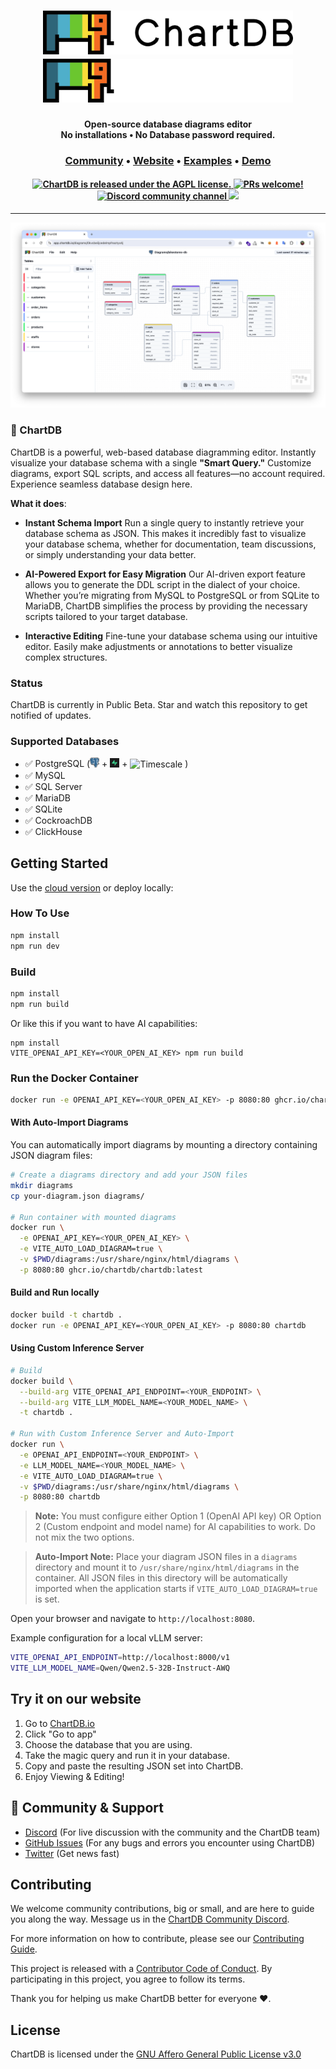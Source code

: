 <h1 align="center">
  <a href="https://chartdb.io#gh-light-mode-only">
    <img src="https://github.com/chartdb/chartdb/blob/main/src/assets/logo-light.png" width="400" height="70" alt="ChartDB">
  </a>
  <a href="https://chartdb.io##gh-dark-mode-only">
    <img src="https://github.com/chartdb/chartdb/blob/main/src/assets/logo-dark.png" width="400" height="70" alt="ChartDB">
  </a>
  <br>
</h1>

<p align="center">
  <b>Open-source database diagrams editor</b> <br />
  <b>No installations • No Database password required.</b> <br />
</p>

<h3 align="center">
  <a href="https://discord.gg/QeFwyWSKwC">Community</a>  &bull;
  <a href="https://www.chartdb.io?ref=github_readme">Website</a>  &bull;
  <a href="https://chartdb.io/templates?ref=github_readme">Examples</a>  &bull;
  <a href="https://app.chartdb.io?ref=github_readme">Demo</a>
</h3>

<h4 align="center">
  <a href="https://github.com/chartdb/chartdb?tab=AGPL-3.0-1-ov-file#readme">
    <img src="https://img.shields.io/github/license/chartdb/chartdb?color=blue" alt="ChartDB is released under the AGPL license." />
  </a>
  <a href="https://github.com/chartdb/chartdb/blob/main/CONTRIBUTING.md">
    <img src="https://img.shields.io/badge/PRs-Welcome-brightgreen" alt="PRs welcome!" />
  </a>
  <a href="https://discord.gg/QeFwyWSKwC">
    <img src="https://img.shields.io/discord/1277047413705670678?color=5865F2&label=Discord&logo=discord&logoColor=white" alt="Discord community channel" />
  </a>
  <a href="https://x.com/chartdb_io">
    <img src="https://img.shields.io/twitter/follow/ChartDB?style=social"/>
  </a>

</h4>

---

<p align="center">
  <img width='700px' src="./public/chartdb.png">
</p>

### 🎉 ChartDB

ChartDB is a powerful, web-based database diagramming editor.
Instantly visualize your database schema with a single **"Smart Query."** Customize diagrams, export SQL scripts, and access all features—no account required. Experience seamless database design here.

**What it does**:

-   **Instant Schema Import**
    Run a single query to instantly retrieve your database schema as JSON. This makes it incredibly fast to visualize your database schema, whether for documentation, team discussions, or simply understanding your data better.

-   **AI-Powered Export for Easy Migration**
    Our AI-driven export feature allows you to generate the DDL script in the dialect of your choice. Whether you’re migrating from MySQL to PostgreSQL or from SQLite to MariaDB, ChartDB simplifies the process by providing the necessary scripts tailored to your target database.
-   **Interactive Editing**
    Fine-tune your database schema using our intuitive editor. Easily make adjustments or annotations to better visualize complex structures.

### Status

ChartDB is currently in Public Beta. Star and watch this repository to get notified of updates.

### Supported Databases

-   ✅ PostgreSQL (<img src="./src/assets/postgresql_logo_2.png" width="15"/> + <img src="./src/assets/supabase.png" alt="Supabase" width="15"/> + <img src="./src/assets/timescale.png" alt="Timescale" width="15"/> )
-   ✅ MySQL
-   ✅ SQL Server
-   ✅ MariaDB
-   ✅ SQLite
-   ✅ CockroachDB
-   ✅ ClickHouse

## Getting Started

Use the [cloud version](https://app.chartdb.io?ref=github_readme_2) or deploy locally:

### How To Use

```bash
npm install
npm run dev
```

### Build

```bash
npm install
npm run build
```

Or like this if you want to have AI capabilities:

```
npm install
VITE_OPENAI_API_KEY=<YOUR_OPEN_AI_KEY> npm run build
```

### Run the Docker Container
```bash
docker run -e OPENAI_API_KEY=<YOUR_OPEN_AI_KEY> -p 8080:80 ghcr.io/chartdb/chartdb:latest
```

#### With Auto-Import Diagrams
You can automatically import diagrams by mounting a directory containing JSON diagram files:
```bash
# Create a diagrams directory and add your JSON files
mkdir diagrams
cp your-diagram.json diagrams/

# Run container with mounted diagrams
docker run \
  -e OPENAI_API_KEY=<YOUR_OPEN_AI_KEY> \
  -e VITE_AUTO_LOAD_DIAGRAM=true \
  -v $PWD/diagrams:/usr/share/nginx/html/diagrams \
  -p 8080:80 ghcr.io/chartdb/chartdb:latest
```

#### Build and Run locally
```bash
docker build -t chartdb .
docker run -e OPENAI_API_KEY=<YOUR_OPEN_AI_KEY> -p 8080:80 chartdb
```

#### Using Custom Inference Server

```bash
# Build
docker build \
  --build-arg VITE_OPENAI_API_ENDPOINT=<YOUR_ENDPOINT> \
  --build-arg VITE_LLM_MODEL_NAME=<YOUR_MODEL_NAME> \
  -t chartdb .

# Run with Custom Inference Server and Auto-Import
docker run \
  -e OPENAI_API_ENDPOINT=<YOUR_ENDPOINT> \
  -e LLM_MODEL_NAME=<YOUR_MODEL_NAME> \
  -e VITE_AUTO_LOAD_DIAGRAM=true \
  -v $PWD/diagrams:/usr/share/nginx/html/diagrams \
  -p 8080:80 chartdb
```

> **Note:** You must configure either Option 1 (OpenAI API key) OR Option 2 (Custom endpoint and model name) for AI capabilities to work. Do not mix the two options.

> **Auto-Import Note:** Place your diagram JSON files in a `diagrams` directory and mount it to `/usr/share/nginx/html/diagrams` in the container. All JSON files in this directory will be automatically imported when the application starts if `VITE_AUTO_LOAD_DIAGRAM=true` is set.

Open your browser and navigate to `http://localhost:8080`.

Example configuration for a local vLLM server:

```bash
VITE_OPENAI_API_ENDPOINT=http://localhost:8000/v1
VITE_LLM_MODEL_NAME=Qwen/Qwen2.5-32B-Instruct-AWQ
```

## Try it on our website

1. Go to [ChartDB.io](https://chartdb.io?ref=github_readme_2)
2. Click "Go to app"
3. Choose the database that you are using.
4. Take the magic query and run it in your database.
5. Copy and paste the resulting JSON set into ChartDB.
6. Enjoy Viewing & Editing!

## 💚 Community & Support

-   [Discord](https://discord.gg/QeFwyWSKwC) (For live discussion with the community and the ChartDB team)
-   [GitHub Issues](https://github.com/chartdb/chartdb/issues) (For any bugs and errors you encounter using ChartDB)
-   [Twitter](https://x.com/chartdb_io) (Get news fast)

## Contributing

We welcome community contributions, big or small, and are here to guide you along
the way. Message us in the [ChartDB Community Discord](https://discord.gg/QeFwyWSKwC).

For more information on how to contribute, please see our
[Contributing Guide](/CONTRIBUTING.md).

This project is released with a [Contributor Code of Conduct](/CODE_OF_CONDUCT.md).
By participating in this project, you agree to follow its terms.

Thank you for helping us make ChartDB better for everyone :heart:.

## License

ChartDB is licensed under the [GNU Affero General Public License v3.0](LICENSE)
